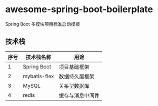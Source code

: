 # awesome-spring-boot-boilerplate

Spring Boot 多模块项目标准启动模板

## 技术栈

| 序号 | 技术栈名称        | 用途       |
|----|--------------|----------|
| 1  | Spring Boot  | 项目基础框架   |
| 2  | mybatis-flex | 数据持久层框架  |
| 3  | MySQL        | 关系型数据库   |
| 4  | redis        | 缓存与消息中间件 |
